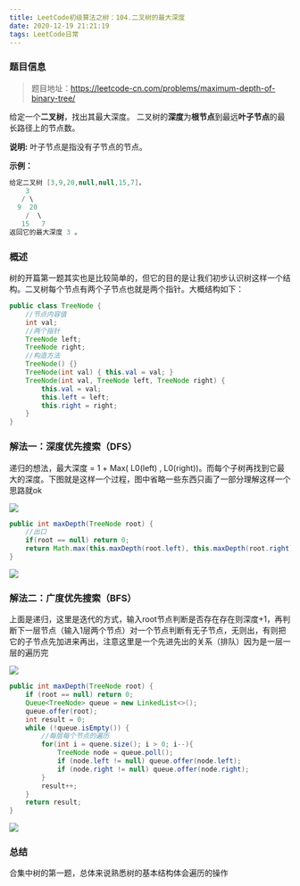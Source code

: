 ```yaml
---
title: LeetCode初级算法之树：104.二叉树的最大深度
date: 2020-12-19 21:21:19
tags: LeetCode日常
---
```


### 题目信息
> 题目地址：https://leetcode-cn.com/problems/maximum-depth-of-binary-tree/

给定一个**二叉树**，找出其最大深度。<!--more-->
二叉树的**深度**为**根节点**到最远**叶子节点**的最长路径上的节点数。

**说明:** 叶子节点是指没有子节点的节点。

**示例：**
```java
给定二叉树 [3,9,20,null,null,15,7]，
    3
   / \
  9  20
    /  \
   15   7
返回它的最大深度 3 。
```

### 概述

树的开篇第一题其实也是比较简单的，但它的目的是让我们初步认识树这样一个结构。二叉树每个节点有两个子节点也就是两个指针。大概结构如下：

```java
public class TreeNode {
    //节点内容值
    int val;
    //两个指针
    TreeNode left;
    TreeNode right;
    //构造方法
    TreeNode() {}
    TreeNode(int val) { this.val = val; }
    TreeNode(int val, TreeNode left, TreeNode right) {
        this.val = val;
        this.left = left;
        this.right = right;
    }
}
```



### 解法一：深度优先搜索（DFS）

递归的想法，最大深度 = 1 + Max( L0(left) , L0(right))。而每个子树再找到它最大的深度。下图就是这样一个过程，图中省略一些东西只画了一部分理解这样一个思路就ok

![](https://gitee-blogimage.oss-cn-beijing.aliyuncs.com/blogImage/%E4%BA%8C%E5%8F%89%E6%A0%91%E7%9A%84%E6%9C%80%E5%A4%A7%E6%B7%B1%E5%BA%A6/1.gif)

```java
public int maxDepth(TreeNode root) {
    //出口  
    if(root == null) return 0;
    return Math.max(this.maxDepth(root.left), this.maxDepth(root.right)) + 1;
}
```

![](https://gitee-blogimage.oss-cn-beijing.aliyuncs.com/blogImage/%E4%BA%8C%E5%8F%89%E6%A0%91%E7%9A%84%E6%9C%80%E5%A4%A7%E6%B7%B1%E5%BA%A6/j1.png)



### 解法二：广度优先搜索（BFS）

上面是递归，这里是迭代的方式，输入root节点判断是否存在存在则深度+1，再判断下一层节点（输入1层两个节点）对一个节点判断有无子节点，无则出，有则把它的子节点先加进来再出，注意这里是一个先进先出的关系（排队）因为是一层一层的遍历完

![](https://gitee-blogimage.oss-cn-beijing.aliyuncs.com/blogImage/%E4%BA%8C%E5%8F%89%E6%A0%91%E7%9A%84%E6%9C%80%E5%A4%A7%E6%B7%B1%E5%BA%A6/2.gif)

```java
public int maxDepth(TreeNode root) {
    if (root == null) return 0;
    Queue<TreeNode> queue = new LinkedList<>();
    queue.offer(root);
    int result = 0;
    while (!queue.isEmpty()) {
  		//每层每个节点的遍历
        for(int i = quene.size(); i > 0; i--){
            TreeNode node = queue.poll();
            if (node.left != null) queue.offer(node.left);
            if (node.right != null) queue.offer(node.right);
        }
        result++;
    }
    return result;
}
```

![](https://gitee-blogimage.oss-cn-beijing.aliyuncs.com/blogImage/%E4%BA%8C%E5%8F%89%E6%A0%91%E7%9A%84%E6%9C%80%E5%A4%A7%E6%B7%B1%E5%BA%A6/j2.png)



### 总结

合集中树的第一题，总体来说熟悉树的基本结构体会遍历的操作